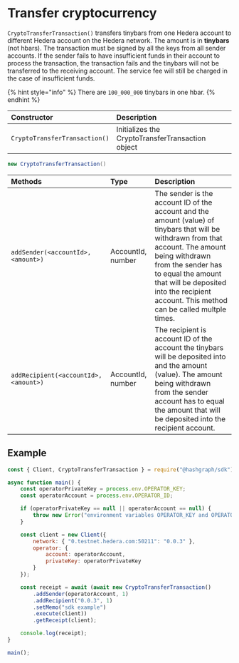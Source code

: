 # Transfer cryptocurrency



`CryptoTransferTransaction()` transfers tinybars from one Hedera account to different Hedera account on the Hedera network. The amount is in **tinybars** \(not hbars\). The transaction must be signed by all the keys from all sender accounts. If the sender fails to have insufficient funds in their account to process the transaction, the transaction fails and the tinybars will not be transferred to the receiving account. The service fee will still be charged in the case of insufficient funds.

{% hint style="info" %}
There are `100_000_000` tinybars in one hbar.
{% endhint %}

| Constructor | Description |
| :--- | :--- |
| `CryptoTransferTransaction()` | Initializes the CryptoTransferTransaction object |

```java
new CryptoTransferTransaction()
```

| Methods | Type | Description |
| :--- | :--- | :--- |
| `addSender(<accountId>, <amount>)` | AccountId, number | The sender is the account ID of the account and the amount \(value\) of tinybars that will be withdrawn from that account. The amount being withdrawn from the sender has to equal the amount that will be deposited into the recipient account. This method can be called multple times. |
| `addRecipient(<accountId>, <amount>)` | AccountId, number | The recipient is account ID of the account the tinybars will be deposited into and the amount \(value\). The amount being withdrawn from the sender account has to equal the amount that will be deposited into the recipient account. |

## Example

```javascript
const { Client, CryptoTransferTransaction } = require("@hashgraph/sdk");

async function main() {
    const operatorPrivateKey = process.env.OPERATOR_KEY;
    const operatorAccount = process.env.OPERATOR_ID;

    if (operatorPrivateKey == null || operatorAccount == null) {
        throw new Error("environment variables OPERATOR_KEY and OPERATOR_ID must be present");
    }

    const client = new Client({
        network: { "0.testnet.hedera.com:50211": "0.0.3" },
        operator: {
            account: operatorAccount,
            privateKey: operatorPrivateKey
        }
    });

    const receipt = await (await new CryptoTransferTransaction()
        .addSender(operatorAccount, 1)
        .addRecipient("0.0.3", 1)
        .setMemo("sdk example")
        .execute(client))
        .getReceipt(client);

    console.log(receipt);
}

main();
```

